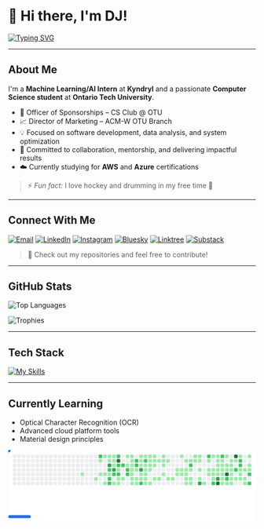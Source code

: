 # 👋 Hi there, I'm DJ!

[![Typing SVG](https://readme-typing-svg.demolab.com?font=Fira+Code&pause=1000&color=71CEF7&random=true&width=435&height=30&lines=Full+Stack+Developer;ML/AI+Researcher;Computer+Science+Student)](https://git.io/typing-svg)

---

## About Me

I'm a **Machine Learning/AI Intern** at **Kyndryl** and a passionate **Computer Science student** at **Ontario Tech University**.

- 💼 Officer of Sponsorships – CS Club @ OTU  
- 📈 Director of Marketing – ACM-W OTU Branch  
- 💡 Focused on software development, data analysis, and system optimization  
- 🤝 Committed to collaboration, mentorship, and delivering impactful results  
- ☁️ Currently studying for **AWS** and **Azure** certifications 

> ⚡ *Fun fact:* I love hockey and drumming in my free time 🥁

---

## Connect With Me

[![Email](https://img.shields.io/badge/Email-D14836?style=for-the-badge&logo=gmail&logoColor=white)](mailto:dj.leamen@ontariotechu.com)
[![LinkedIn](https://img.shields.io/badge/LinkedIn-0077B5?style=for-the-badge)](https://www.linkedin.com/in/djleamen)
[![Instagram](https://img.shields.io/badge/Instagram-E4405F?style=for-the-badge&logo=instagram&logoColor=white)](https://www.instagram.com/dejjos)
[![Bluesky](https://img.shields.io/badge/Bluesky-1285FE?style=for-the-badge&logo=bluesky&logoColor=white)](https://bsky.app/profile/dejjo.bsky.social)
[![Linktree](https://img.shields.io/badge/Linktree-43E55E?style=for-the-badge&logo=linktree&logoColor=white)](https://linktr.ee/djleamen)
[![Substack](https://img.shields.io/badge/Substack-FF5900?style=for-the-badge&logo=substack&logoColor=white)](https://djleamen.substack.com)

> 💬 Check out my repositories and feel free to contribute!

---

## GitHub Stats

![Top Languages](https://github-readme-stats.vercel.app/api/top-langs/?username=djleamen&theme=transparent&show_icons=true&hide_border=true&langs_count=10&layout=compact)

![Trophies](https://github-profile-trophy.vercel.app/?username=djleamen&theme=radical&title=-Reviews,-Experience,-Followers)

---

## Tech Stack

[![My Skills](https://skillicons.dev/icons?i=py,java,cpp,js,ts,react,vue,django,npm,azure,aws&perline=11)](https://skillicons.dev)

---

## Currently Learning

- Optical Character Recognition (OCR)
- Advanced cloud platform tools
- Material design principles

<picture>
  <source
    media="(prefers-color-scheme: dark)"
    srcset="https://raw.githubusercontent.com/djleamen/djleamen/github-breakout/images/breakout-dark.svg"
  />
  <source
    media="(prefers-color-scheme: light)"
    srcset="https://raw.githubusercontent.com/djleamen/djleamen/github-breakout/images/breakout-light.svg"
  />
  <img alt="Breakout Game" src="https://raw.githubusercontent.com/djleamen/djleamen/github-breakout/images/breakout-light.svg" />
</picture>

